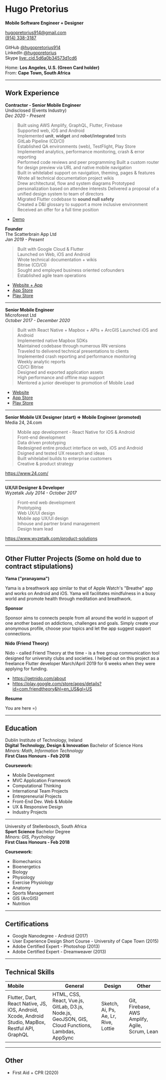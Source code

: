 # Hugo Pretorius
**Mobile Software Engineer + Designer**

[hugopretorius914@gmail.com](mailto:hugopretorius914@gmail.com)  
[\(914\) 338-3187](1-914-338-3187)

GitHub [@hugopretorius914](https://github.com/hugopretorius914)  
LinkedIn [@hugopretorius](https://linkedin.com/in/hugopretorius)  
Skype [live:.cid.5d6a0b34573d1cd6](live:.cid.5d6a0b34573d1cd6)

Home: **Los Angeles, U.S. (Green Card holder)**   
From: **Cape Town, South Africa**   

---

## Work Experience

**Contractor - Senior Mobile Engineer**   
Undisclosed (Events Industry)  
_Dec 2020 - Present_   

> Built using AWS Amplify, GraphQL, Flutter, Firebase     
> Supported web, iOS and Android  
> Implemented **unit**, **widget** and **robot/integrated** tests       
> GitLab Pipeline (CD/CI)   
> Established QA environments (web), TestFlight, Play Store 
> Implemented analytics, performance monitoring, crash & error reporting        
> Performed code reviews and peer programming
> Built a custom router for design preview via URL and native mobile navigation    
> Built in whitelabel support on navigation, theming, pages & features     
> Wrote all technical documentation project wikis      
> Drew architectural, flow and system diagrams 
> Prototyped personalization based on attendee interests
> Delivered a proposal of a unified design system to team of directors    
> Migrated Flutter codebase to **sound null safety**  
> Created a D&I glossary to support a more inclusive environment
> Received an offer for a full time position 

- [Demo](https://drive.google.com/open?id=13ok6z4YR_F-ucnv51t4pouC0b_NG4GN5)

**Founder**   
The Scatterbrain App Ltd  
_Jan 2019 - Present_   

> Built with Google Cloud & Flutter     
> Launched on Web, iOS and Android       
> Wrote technical documentation + wikis     
> Bitrise (CD/CI)   
> Sought and employed business oriented cofounders      
> Established agile team operations     

- [Website + App](https://thescatterbrain.app)
- [App Store](https://apps.apple.com/us/app/scatterbrain-lists-tasks/id1516793066)
- [Play Store](https://play.google.com/store/apps/details?id=app.thescatterbrain)

---

**Senior Mobile Engineer**  
Microforest Ltd   
_October 2017 - December 2020_  

> Built with React Native + Mapbox + APIs + ArcGIS
> Launched iOS and Android             
> Implemented native Mapbox SDKs        
> Maintained codebase through numerous RN versions        
> Traveled to delivered technical presentations to clients      
> Implemented crash reporting and performance monitoring    
> Weekly analytic reports   
> CD/CI Bitrise     
> Designed and exported application assets      
> High performance and offline map support      
> Mentored a junior developer to promotion of Mobile Lead   

- [Website](https://microforest.co.za/)
- [App Store](https://apps.apple.com/us/app/microforest/id1460352694)
- [Play Store](https://play.google.com/store/apps/details?id=com.microforest&hl=en_US&gl=US)

---

**Senior Mobile UX Designer (start) => Mobile Engineer (promoted)**  
Media 24, 24.com  

> Mobile app development - React Native for iOS & Android  
> Front-end development     
> Data driven prototyping   
> Redesigned entire product interface on web, iOS and Android   
> Dsigned and tested UX research and ideas  
> Built whitelabel builds to enterprise customers  
> Creative & product strategy   

https://www.24.com/   

---

**UX/UI Designer & Developer**  
Wyzetalk
_July 2014 - October 2017_  

> Front-end web development     
> Prototyping   
> Web UX/UI design  
> Mobile app UX/UI design   
> Inhouse and partner brand management       
> Design team lead

https://www.wyzetalk.com/product-solutions

---

## Other Flutter Projects (Some on hold due to contract stipulations)

**Yama ("pranayama")**

Yama is a breathwork app similar to that of Apple Watch's "Breathe" app and works on Android and iOS. Yama will facilitates mindfulness in a busy world and promote health through meditation and breathwork. 

**Sponsor**  

Sponsor aims to connects people from all around the world in support of one another based on addictions, challenges and goals. Simply create your anonymous profile, choose your topics and let the app suggest support connections.

**Nido (Friend Theory)**

Nido - called Friend Theory at the time - is a free group communication tool designed for university clubs and societies. I helped out on this project as a freelance Flutter developer March/April 2019 for 6 weeks when they were applying for funding. 

- https://getnido.com/about   
- https://play.google.com/store/apps/details?id=com.friendtheory&hl=en_US&gl=US

**Resume**

You are here =)

--- 

## Education

Dublin Institute of Technology, Ireland     
**Digital Technology, Design & Innovation** Bachelor of Science Hons    
_Minors: Math, Information Technology_      
**First Class Honours - Feb 2018**      

**Coursework:**
* Mobile Development
* MVC Application Framework
* Computational Thinking
* International Team Projects
* Entrepreneurial Projects
* Front-End Dev. Web & Mobile
* UX & Responsive Design
* Industry Projects

---

University of Stellenbosch, South Africa    
**Sport Science** Bachelor Degree   
_Minors: GIS, Psychology_   
**First Class Honours - Feb 2018**      

**Coursework:**     
* Biomechanics
* Bioenergetics
* Biology
* Physiology
* Exercise Physiology
* Anatomy
* Sports Management
* GIS (ArcGIS)
* Nutrition

---

## Certifications   
- Google Nanodegree - Android (2017)    
- User Experience Design Short Course - University of Cape Town (2015)  
- Adobe Certified Expert - Photoshop (2013)     
- Adobe Certified Expert - Dreamweaver (2013)   

---

## Technical Skills

| Mobile                                | General                                | Design                     | Other                                    |
| :------------------------------------- | ---------------------------------------- | ----------------------------- | ---------------------------------------- |
| Flutter, Dart, React Native, JS, iOS, Android, Xcode, Android Studio, MapBox, Restful API, GraphQL | HTML, CSS, React, Vue.js, GitLab, D3.js, Node.js, GeoJSON, GIS, Cloud Functions, Lambdas, AppSync | Sketch, Ai, Ps, Ae, Lr, Rive, Lottie | Git, Firebase, AWS Amplify, Agile, Scrum, Lean |

---

## Other

- First Aid + CPR (2020)